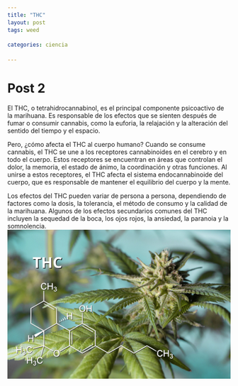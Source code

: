 ```yaml
---
title: "THC"
layout: post
tags: weed

categories: ciencia

---
```

# Post 2
El THC, o tetrahidrocannabinol, es el principal componente psicoactivo de la marihuana. Es responsable de los efectos que se sienten después de fumar o consumir cannabis, como la euforia, la relajación y la alteración del sentido del tiempo y el espacio.

Pero, ¿cómo afecta el THC al cuerpo humano? Cuando se consume cannabis, el THC se une a los receptores cannabinoides en el cerebro y en todo el cuerpo. Estos receptores se encuentran en áreas que controlan el dolor, la memoria, el estado de ánimo, la coordinación y otras funciones. Al unirse a estos receptores, el THC afecta el sistema endocannabinoide del cuerpo, que es responsable de mantener el equilibrio del cuerpo y la mente.

Los efectos del THC pueden variar de persona a persona, dependiendo de factores como la dosis, la tolerancia, el método de consumo y la calidad de la marihuana. Algunos de los efectos secundarios comunes del THC incluyen la sequedad de la boca, los ojos rojos, la ansiedad, la paranoia y la somnolencia.
![image](/assets/img/2.jpg)